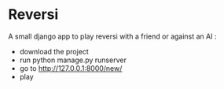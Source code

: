 Reversi
=======

A small django app to play reversi with a friend or against an AI : 
 - download the project
 - run python manage.py runserver
 - go to http://127.0.0.1:8000/new/
 - play